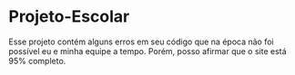 # Projeto-Escolar
Esse projeto contém alguns erros em seu código que na época não foi possível eu e minha equipe a tempo. Porém, posso afirmar que o site está 95% completo.
